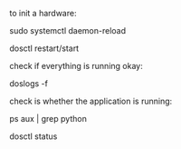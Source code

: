to init a hardware:

sudo systemctl daemon-reload

dosctl restart/start

check if everything is running okay:

doslogs -f

check is whether the application is running:

ps aux | grep python

dosctl status
